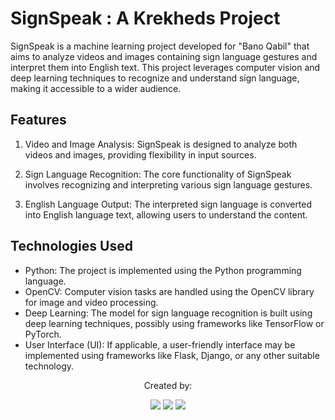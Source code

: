 # SignSpeak : A Krekheds Project
 
SignSpeak is a machine learning project developed for "Bano Qabil" that aims to analyze videos and images containing sign language gestures and interpret them into English text. This project leverages computer vision and deep learning techniques to recognize and understand sign language, making it accessible to a wider audience.

## Features
1. Video and Image Analysis: SignSpeak is designed to analyze both videos and images, providing flexibility in input sources.

2. Sign Language Recognition: The core functionality of SignSpeak involves recognizing and interpreting various sign language gestures.
 
3. English Language Output: The interpreted sign language is converted into English language text, allowing users to understand the content.

## Technologies Used
* Python: The project is implemented using the Python programming language.
* OpenCV: Computer vision tasks are handled using the OpenCV library for image and video processing.
* Deep Learning: The model for sign language recognition is built using deep learning techniques, possibly using frameworks like TensorFlow or PyTorch.
* User Interface (UI): If applicable, a user-friendly interface may be implemented using frameworks like Flask, Django, or any other suitable technology.


<p align="center">
  Created by:
<p align="center">
	<a href="https://github.com/hamza-mughal1"><img src="https://img.shields.io/badge/-Hamza%20Mughal-black%20?style=flat&logo=github&logoColor=white"/></a>
	<a href="https://github.com/DanyalAbbas"><img src="https://img.shields.io/badge/-Danyal%20Abbas-black%20?style=flat&logo=github&logoColor=white"/></a>
	<a href="https://github.com/DanyalAbbas"><img src="https://img.shields.io/badge/-Abdul%20Rauf-black%20?style=flat&logo=github&logoColor=white"/></a>
